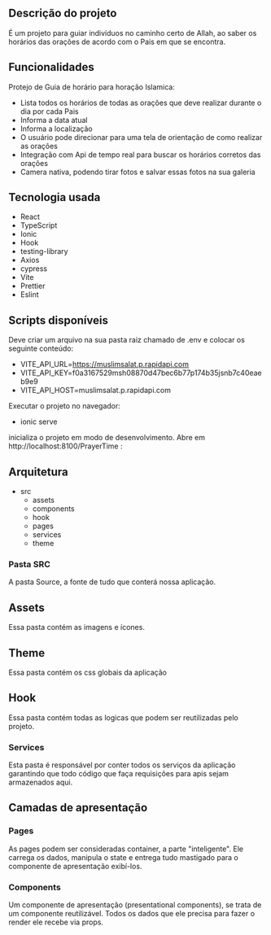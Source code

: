 ## Descrição do projeto

É um projeto para guiar indivíduos no caminho certo de Allah, ao saber os horários das orações de acordo com o Pais em que se encontra.

## Funcionalidades

Protejo de Guia de horário para horação Islamica:

- Lista todos os horários de todas as orações que deve realizar durante o dia por cada Pais
- Informa a data atual
- Informa a localização
- O usuário pode direcionar para uma tela de orientação de como realizar as orações
- Integração com Api de tempo real para buscar os horários corretos das orações
- Camera nativa, podendo tirar fotos e salvar essas fotos na sua galeria

## Tecnologia usada

- React
- TypeScript
- Ionic
- Hook
- testing-library
- Axios
- cypress
- Vite
- Prettier
- Eslint

## Scripts disponíveis

Deve criar um arquivo na sua pasta raiz chamado de .env e colocar os seguinte conteúdo:

- VITE_API_URL=https://muslimsalat.p.rapidapi.com
- VITE_API_KEY=f0a3167529msh08870d47bec6b77p174b35jsnb7c40eaeb9e9
- VITE_API_HOST=muslimsalat.p.rapidapi.com

Executar o projeto no navegador:

- ionic serve

inicializa o projeto em modo de desenvolvimento. Abre em http://localhost:8100/PrayerTime :

## Arquitetura

- src
  - assets
  - components
  - hook
  - pages
  - services
  - theme

### Pasta SRC

A pasta Source, a fonte de tudo que conterá nossa aplicação.

## Assets

Essa pasta contém as imagens e ícones.

## Theme

Essa pasta contém os css globais da aplicação

## Hook

Essa pasta contém todas as logicas que podem ser reutilizadas pelo projeto.

### Services

Esta pasta é responsável por conter todos os serviços da aplicação garantindo que todo código que faça requisições para apis sejam armazenados aqui.

## Camadas de apresentação

### Pages

As pages podem ser consideradas container, a parte "inteligente". Ele carrega os dados, manipula o state e entrega tudo mastigado para o componente de apresentação exibí-los.

### Components

Um componente de apresentação (presentational components), se trata de um componente reutilizável. Todos os dados que ele precisa para fazer o render ele recebe via props.
